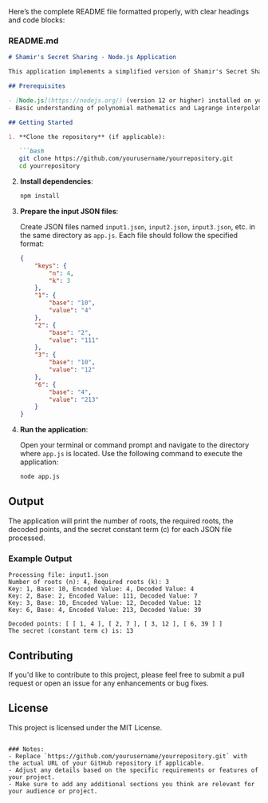 Here’s the complete README file formatted properly, with clear headings and code blocks:

### README.md

```markdown
# Shamir's Secret Sharing - Node.js Application

This application implements a simplified version of Shamir's Secret Sharing algorithm using Node.js. It reads multiple JSON files containing roots of a polynomial, decodes the values, and computes the constant term of the polynomial.

## Prerequisites

- [Node.js](https://nodejs.org/) (version 12 or higher) installed on your machine.
- Basic understanding of polynomial mathematics and Lagrange interpolation.

## Getting Started

1. **Clone the repository** (if applicable):

   ```bash
   git clone https://github.com/yourusername/yourrepository.git
   cd yourrepository
   ```

2. **Install dependencies**:

   ```bash
   npm install
   ```

3. **Prepare the input JSON files**:

   Create JSON files named `input1.json`, `input2.json`, `input3.json`, etc. in the same directory as `app.js`. Each file should follow the specified format:

   ```json
   {
       "keys": {
           "n": 4,
           "k": 3
       },
       "1": {
           "base": "10",
           "value": "4"
       },
       "2": {
           "base": "2",
           "value": "111"
       },
       "3": {
           "base": "10",
           "value": "12"
       },
       "6": {
           "base": "4",
           "value": "213"
       }
   }
   ```

4. **Run the application**:

   Open your terminal or command prompt and navigate to the directory where `app.js` is located. Use the following command to execute the application:

   ```bash
   node app.js
   ```

## Output

The application will print the number of roots, the required roots, the decoded points, and the secret constant term (c) for each JSON file processed.

### Example Output

```plaintext
Processing file: input1.json
Number of roots (n): 4, Required roots (k): 3
Key: 1, Base: 10, Encoded Value: 4, Decoded Value: 4
Key: 2, Base: 2, Encoded Value: 111, Decoded Value: 7
Key: 3, Base: 10, Encoded Value: 12, Decoded Value: 12
Key: 6, Base: 4, Encoded Value: 213, Decoded Value: 39

Decoded points: [ [ 1, 4 ], [ 2, 7 ], [ 3, 12 ], [ 6, 39 ] ]
The secret (constant term c) is: 13
```

## Contributing

If you'd like to contribute to this project, please feel free to submit a pull request or open an issue for any enhancements or bug fixes.

## License

This project is licensed under the MIT License.
```

### Notes:
- Replace `https://github.com/yourusername/yourrepository.git` with the actual URL of your GitHub repository if applicable.
- Adjust any details based on the specific requirements or features of your project.
- Make sure to add any additional sections you think are relevant for your audience or project.
